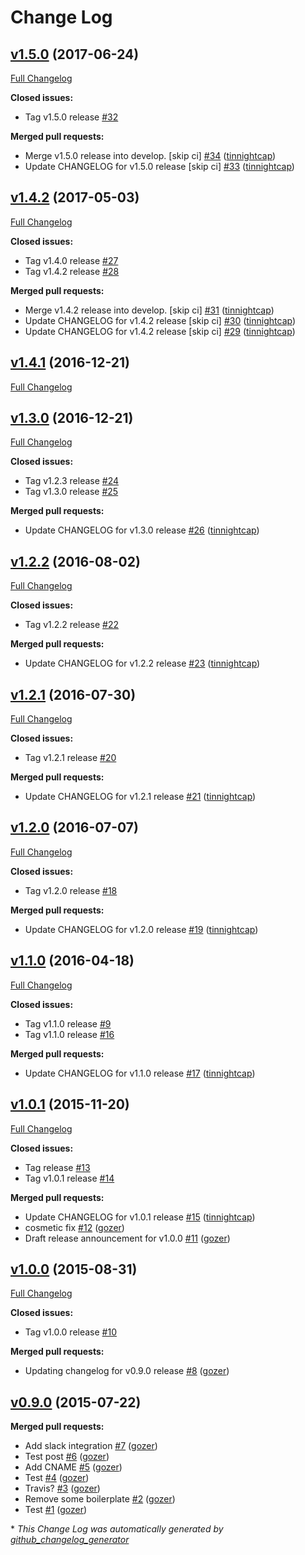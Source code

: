 # Change Log

## [v1.5.0](https://github.com/nubisproject/nubisproject.github.io/tree/v1.5.0) (2017-06-24)
[Full Changelog](https://github.com/nubisproject/nubisproject.github.io/compare/v1.4.2...v1.5.0)

**Closed issues:**

- Tag v1.5.0 release [\#32](https://github.com/nubisproject/nubisproject.github.io/issues/32)

**Merged pull requests:**

- Merge v1.5.0 release into develop. \[skip ci\] [\#34](https://github.com/nubisproject/nubisproject.github.io/pull/34) ([tinnightcap](https://github.com/tinnightcap))
- Update CHANGELOG for v1.5.0 release \[skip ci\] [\#33](https://github.com/nubisproject/nubisproject.github.io/pull/33) ([tinnightcap](https://github.com/tinnightcap))

## [v1.4.2](https://github.com/nubisproject/nubisproject.github.io/tree/v1.4.2) (2017-05-03)
[Full Changelog](https://github.com/nubisproject/nubisproject.github.io/compare/v1.4.1...v1.4.2)

**Closed issues:**

- Tag v1.4.0 release [\#27](https://github.com/nubisproject/nubisproject.github.io/issues/27)
- Tag v1.4.2 release [\#28](https://github.com/nubisproject/nubisproject.github.io/issues/28)

**Merged pull requests:**

- Merge v1.4.2 release into develop. \[skip ci\] [\#31](https://github.com/nubisproject/nubisproject.github.io/pull/31) ([tinnightcap](https://github.com/tinnightcap))
- Update CHANGELOG for v1.4.2 release \[skip ci\] [\#30](https://github.com/nubisproject/nubisproject.github.io/pull/30) ([tinnightcap](https://github.com/tinnightcap))
- Update CHANGELOG for v1.4.2 release \[skip ci\] [\#29](https://github.com/nubisproject/nubisproject.github.io/pull/29) ([tinnightcap](https://github.com/tinnightcap))

## [v1.4.1](https://github.com/nubisproject/nubisproject.github.io/tree/v1.4.1) (2016-12-21)
[Full Changelog](https://github.com/nubisproject/nubisproject.github.io/compare/v1.3.0...v1.4.1)

## [v1.3.0](https://github.com/nubisproject/nubisproject.github.io/tree/v1.3.0) (2016-12-21)
[Full Changelog](https://github.com/nubisproject/nubisproject.github.io/compare/v1.2.2...v1.3.0)

**Closed issues:**

- Tag v1.2.3 release [\#24](https://github.com/nubisproject/nubisproject.github.io/issues/24)
- Tag v1.3.0 release [\#25](https://github.com/nubisproject/nubisproject.github.io/issues/25)

**Merged pull requests:**

- Update CHANGELOG for v1.3.0 release [\#26](https://github.com/nubisproject/nubisproject.github.io/pull/26) ([tinnightcap](https://github.com/tinnightcap))

## [v1.2.2](https://github.com/nubisproject/nubisproject.github.io/tree/v1.2.2) (2016-08-02)
[Full Changelog](https://github.com/nubisproject/nubisproject.github.io/compare/v1.2.1...v1.2.2)

**Closed issues:**

- Tag v1.2.2 release [\#22](https://github.com/nubisproject/nubisproject.github.io/issues/22)

**Merged pull requests:**

- Update CHANGELOG for v1.2.2 release [\#23](https://github.com/nubisproject/nubisproject.github.io/pull/23) ([tinnightcap](https://github.com/tinnightcap))

## [v1.2.1](https://github.com/nubisproject/nubisproject.github.io/tree/v1.2.1) (2016-07-30)
[Full Changelog](https://github.com/nubisproject/nubisproject.github.io/compare/v1.2.0...v1.2.1)

**Closed issues:**

- Tag v1.2.1 release [\#20](https://github.com/nubisproject/nubisproject.github.io/issues/20)

**Merged pull requests:**

- Update CHANGELOG for v1.2.1 release [\#21](https://github.com/nubisproject/nubisproject.github.io/pull/21) ([tinnightcap](https://github.com/tinnightcap))

## [v1.2.0](https://github.com/nubisproject/nubisproject.github.io/tree/v1.2.0) (2016-07-07)
[Full Changelog](https://github.com/nubisproject/nubisproject.github.io/compare/v1.1.0...v1.2.0)

**Closed issues:**

- Tag v1.2.0 release [\#18](https://github.com/nubisproject/nubisproject.github.io/issues/18)

**Merged pull requests:**

- Update CHANGELOG for v1.2.0 release [\#19](https://github.com/nubisproject/nubisproject.github.io/pull/19) ([tinnightcap](https://github.com/tinnightcap))

## [v1.1.0](https://github.com/nubisproject/nubisproject.github.io/tree/v1.1.0) (2016-04-18)
[Full Changelog](https://github.com/nubisproject/nubisproject.github.io/compare/v1.0.1...v1.1.0)

**Closed issues:**

- Tag v1.1.0 release [\#9](https://github.com/nubisproject/nubisproject.github.io/issues/9)
- Tag v1.1.0 release [\#16](https://github.com/nubisproject/nubisproject.github.io/issues/16)

**Merged pull requests:**

- Update CHANGELOG for v1.1.0 release [\#17](https://github.com/nubisproject/nubisproject.github.io/pull/17) ([tinnightcap](https://github.com/tinnightcap))

## [v1.0.1](https://github.com/nubisproject/nubisproject.github.io/tree/v1.0.1) (2015-11-20)
[Full Changelog](https://github.com/nubisproject/nubisproject.github.io/compare/v1.0.0...v1.0.1)

**Closed issues:**

- Tag  release [\#13](https://github.com/nubisproject/nubisproject.github.io/issues/13)
- Tag v1.0.1 release [\#14](https://github.com/nubisproject/nubisproject.github.io/issues/14)

**Merged pull requests:**

- Update CHANGELOG for v1.0.1 release [\#15](https://github.com/nubisproject/nubisproject.github.io/pull/15) ([tinnightcap](https://github.com/tinnightcap))
- cosmetic fix [\#12](https://github.com/nubisproject/nubisproject.github.io/pull/12) ([gozer](https://github.com/gozer))
- Draft release announcement for v1.0.0 [\#11](https://github.com/nubisproject/nubisproject.github.io/pull/11) ([gozer](https://github.com/gozer))

## [v1.0.0](https://github.com/nubisproject/nubisproject.github.io/tree/v1.0.0) (2015-08-31)
[Full Changelog](https://github.com/nubisproject/nubisproject.github.io/compare/v0.9.0...v1.0.0)

**Closed issues:**

- Tag v1.0.0 release [\#10](https://github.com/nubisproject/nubisproject.github.io/issues/10)

**Merged pull requests:**

- Updating changelog for v0.9.0 release [\#8](https://github.com/nubisproject/nubisproject.github.io/pull/8) ([gozer](https://github.com/gozer))

## [v0.9.0](https://github.com/nubisproject/nubisproject.github.io/tree/v0.9.0) (2015-07-22)
**Merged pull requests:**

- Add slack integration [\#7](https://github.com/nubisproject/nubisproject.github.io/pull/7) ([gozer](https://github.com/gozer))
- Test post [\#6](https://github.com/nubisproject/nubisproject.github.io/pull/6) ([gozer](https://github.com/gozer))
- Add CNAME [\#5](https://github.com/nubisproject/nubisproject.github.io/pull/5) ([gozer](https://github.com/gozer))
- Test [\#4](https://github.com/nubisproject/nubisproject.github.io/pull/4) ([gozer](https://github.com/gozer))
- Travis? [\#3](https://github.com/nubisproject/nubisproject.github.io/pull/3) ([gozer](https://github.com/gozer))
- Remove some boilerplate [\#2](https://github.com/nubisproject/nubisproject.github.io/pull/2) ([gozer](https://github.com/gozer))
- Test [\#1](https://github.com/nubisproject/nubisproject.github.io/pull/1) ([gozer](https://github.com/gozer))



\* *This Change Log was automatically generated by [github_changelog_generator](https://github.com/skywinder/Github-Changelog-Generator)*